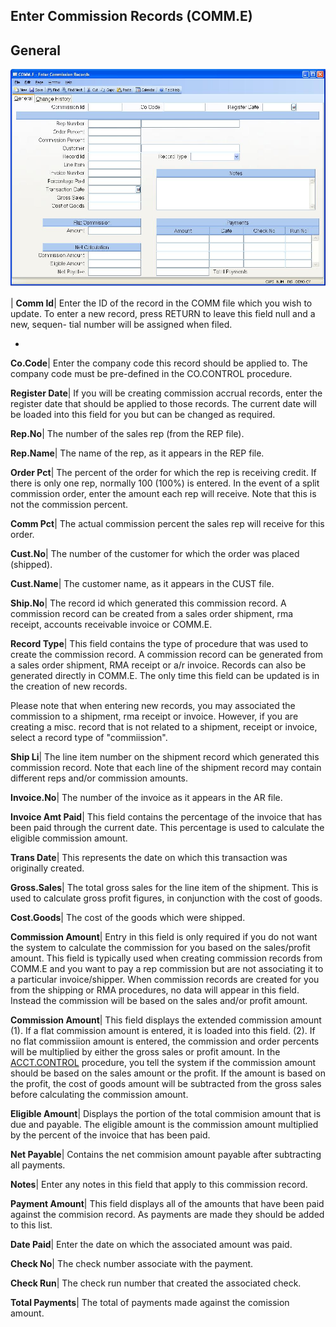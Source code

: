 ## Enter Commission Records (COMM.E)
<PageHeader />

## General

![](./COMM-E-1.jpg)

| **Comm Id**|  Enter the ID of the record in the COMM file which you wish to
update. To enter a new record, press RETURN to leave this field null and a
new, sequen- tial number will be assigned when filed.

-  
**Co.Code**|  Enter the company code this record should be applied to. The
company code must be pre-defined in the CO.CONTROL procedure.

**Register Date**|  If you will be creating commission accrual records, enter
the register date that should be applied to those records. The current date
will be loaded into this field for you but can be changed as required.

**Rep.No**|  The number of the sales rep (from the REP file).

**Rep.Name**|  The name of the rep, as it appears in the REP file.

**Order Pct**|  The percent of the order for which the rep is receiving
credit. If there is only one rep, normally 100 (100%) is entered. In the event
of a split commission order, enter the amount each rep will receive. Note that
this is not the commission percent.

**Comm Pct**|  The actual commission percent the sales rep will receive for
this order.

**Cust.No**|  The number of the customer for which the order was placed
(shipped).

**Cust.Name**|  The customer name, as it appears in the CUST file.

**Ship.No**|  The record id which generated this commission record. A
commission record can be created from a sales order shipment, rma receipt,
accounts receivable invoice or COMM.E.

**Record Type**|  This field contains the type of procedure that was used to
create the commission record. A commission record can be generated from a
sales order shipment, RMA receipt or a/r invoice. Records can also be
generated directly in COMM.E. The only time this field can be updated is in
the creation of new records.

Please note that when entering new records, you may associated the commission
to a shipment, rma receipt or invoice. However, if you are creating a misc.
record that is not related to a shipment, receipt or invoice, select a record
type of "commiission".

**Ship Li**|  The line item number on the shipment record which generated this
commission record. Note that each line of the shipment record may contain
different reps and/or commission amounts.

**Invoice.No**|  The number of the invoice as it appears in the AR file.

**Invoice Amt Paid**|  This field contains the percentage of the invoice that
has been paid through the current date. This percentage is used to calculate
the eligible commission amount.

**Trans Date**|  This represents the date on which this transaction was
originally created.

**Gross.Sales**|  The total gross sales for the line item of the shipment.
This is used to calculate gross profit figures, in conjunction with the cost
of goods.

**Cost.Goods**|  The cost of the goods which were shipped.

**Commission Amount**|  Entry in this field is only required if you do not
want the system to calculate the commission for you based on the sales/profit
amount. This field is typically used when creating commission records from
COMM.E and you want to pay a rep commission but are not associating it to a
particular invoice/shipper. When commission records are created for you from
the shipping or RMA procedures, no data will appear in this field. Instead the
commission will be based on the sales and/or profit amount.

**Commission Amount**|  This field displays the extended commission amount
(1). If a flat commission amount is entered, it is loaded into this field.
(2). If no flat commissiion amount is entered, the commission and order
percents will be multiplied by either the gross sales or profit amount. In the
[ACCT.CONTROL](../ACCT-CONTROL/README.md) procedure, you tell the system if the
commission amount should be based on the sales amount or the profit. If the
amount is based on the profit, the cost of goods amount will be subtracted
from the gross sales before calculating the commission amount.

**Eligible Amount**|  Displays the portion of the total commision amount that
is due and payable. The eligible amount is the commission amount multiplied by
the percent of the invoice that has been paid.

**Net Payable**|  Contains the net commision amount payable after subtracting
all payments.

**Notes**|  Enter any notes in this field that apply to this commission
record.

**Payment Amount**|  This field displays all of the amounts that have been
paid against the commision record. As payments are made they should be added
to this list.

**Date Paid**|  Enter the date on which the associated amount was paid.

**Check No**|  The check number associate with the payment.

**Check Run**|  The check run number that created the associated check.

**Total Payments**|  The total of payments made against the comission amount.


<badge text= "Version 8.10.57 " vertical="middle" />

<PageFooter />
